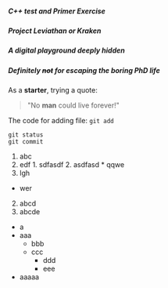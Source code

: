 ##### C++ test and Primer Exercise
##### Project _Leviathan_ or __Kraken__
##### A digital playground deeply hidden
##### Definitely ~~not~~ for escaping the boring PhD life

As a **starter**, trying a quote:
> "No **man** could live forever!"

The code for adding file: `git add`
```
git status
git commit
```


1. abc
  1. edf
    1. sdfasdf
    2. asdfasd
    * qqwe
  2. lgh
  * wer
2. abcd
3. abcde

- a
- aaa
  * bbb
  * ccc
    * ddd
    * eee
- aaaaa
